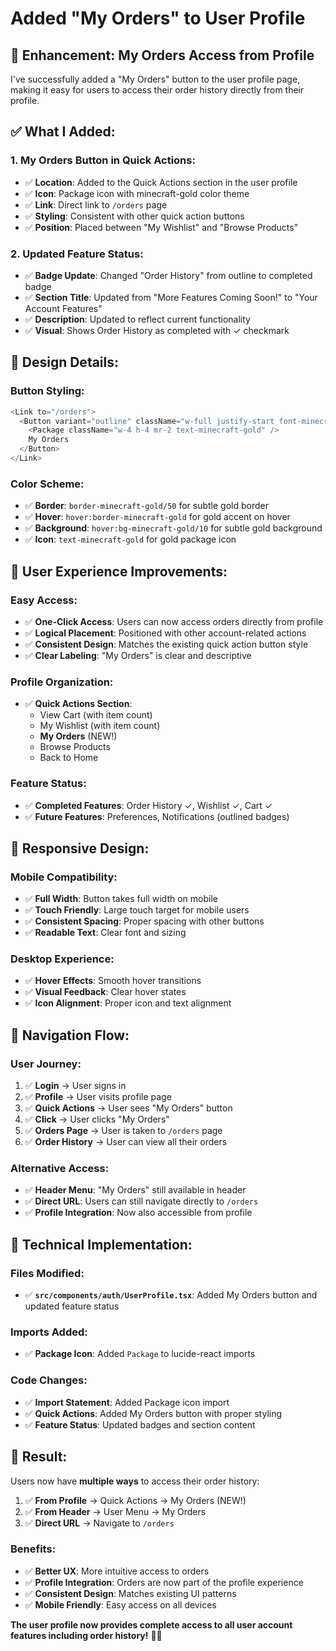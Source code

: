 # Added "My Orders" to User Profile

## 🎯 **Enhancement: My Orders Access from Profile**

I've successfully added a "My Orders" button to the user profile page, making it easy for users to access their order history directly from their profile.

## ✅ **What I Added:**

### **1. My Orders Button in Quick Actions:**
- ✅ **Location**: Added to the Quick Actions section in the user profile
- ✅ **Icon**: Package icon with minecraft-gold color theme
- ✅ **Link**: Direct link to `/orders` page
- ✅ **Styling**: Consistent with other quick action buttons
- ✅ **Position**: Placed between "My Wishlist" and "Browse Products"

### **2. Updated Feature Status:**
- ✅ **Badge Update**: Changed "Order History" from outline to completed badge
- ✅ **Section Title**: Updated from "More Features Coming Soon!" to "Your Account Features"
- ✅ **Description**: Updated to reflect current functionality
- ✅ **Visual**: Shows Order History as completed with ✓ checkmark

## 🎨 **Design Details:**

### **Button Styling:**
```typescript
<Link to="/orders">
  <Button variant="outline" className="w-full justify-start font-minecraft border-2 border-minecraft-gold/50 hover:border-minecraft-gold hover:bg-minecraft-gold/10">
    <Package className="w-4 h-4 mr-2 text-minecraft-gold" />
    My Orders
  </Button>
</Link>
```

### **Color Scheme:**
- ✅ **Border**: `border-minecraft-gold/50` for subtle gold border
- ✅ **Hover**: `hover:border-minecraft-gold` for gold accent on hover
- ✅ **Background**: `hover:bg-minecraft-gold/10` for subtle gold background
- ✅ **Icon**: `text-minecraft-gold` for gold package icon

## 🚀 **User Experience Improvements:**

### **Easy Access:**
- ✅ **One-Click Access**: Users can now access orders directly from profile
- ✅ **Logical Placement**: Positioned with other account-related actions
- ✅ **Consistent Design**: Matches the existing quick action button style
- ✅ **Clear Labeling**: "My Orders" is clear and descriptive

### **Profile Organization:**
- ✅ **Quick Actions Section**: 
  - View Cart (with item count)
  - My Wishlist (with item count)
  - **My Orders** (NEW!)
  - Browse Products
  - Back to Home

### **Feature Status:**
- ✅ **Completed Features**: Order History ✓, Wishlist ✓, Cart ✓
- ✅ **Future Features**: Preferences, Notifications (outlined badges)

## 📱 **Responsive Design:**

### **Mobile Compatibility:**
- ✅ **Full Width**: Button takes full width on mobile
- ✅ **Touch Friendly**: Large touch target for mobile users
- ✅ **Consistent Spacing**: Proper spacing with other buttons
- ✅ **Readable Text**: Clear font and sizing

### **Desktop Experience:**
- ✅ **Hover Effects**: Smooth hover transitions
- ✅ **Visual Feedback**: Clear hover states
- ✅ **Icon Alignment**: Proper icon and text alignment

## 🎯 **Navigation Flow:**

### **User Journey:**
1. ✅ **Login** → User signs in
2. ✅ **Profile** → User visits profile page
3. ✅ **Quick Actions** → User sees "My Orders" button
4. ✅ **Click** → User clicks "My Orders"
5. ✅ **Orders Page** → User is taken to `/orders` page
6. ✅ **Order History** → User can view all their orders

### **Alternative Access:**
- ✅ **Header Menu**: "My Orders" still available in header
- ✅ **Direct URL**: Users can still navigate directly to `/orders`
- ✅ **Profile Integration**: Now also accessible from profile

## 🔧 **Technical Implementation:**

### **Files Modified:**
- ✅ **`src/components/auth/UserProfile.tsx`**: Added My Orders button and updated feature status

### **Imports Added:**
- ✅ **Package Icon**: Added `Package` to lucide-react imports

### **Code Changes:**
- ✅ **Import Statement**: Added Package icon import
- ✅ **Quick Actions**: Added My Orders button with proper styling
- ✅ **Feature Status**: Updated badges and section content

## 🎉 **Result:**

Users now have **multiple ways** to access their order history:

1. ✅ **From Profile** → Quick Actions → My Orders (NEW!)
2. ✅ **From Header** → User Menu → My Orders
3. ✅ **Direct URL** → Navigate to `/orders`

### **Benefits:**
- ✅ **Better UX**: More intuitive access to orders
- ✅ **Profile Integration**: Orders are now part of the profile experience
- ✅ **Consistent Design**: Matches existing UI patterns
- ✅ **Mobile Friendly**: Easy access on all devices

**The user profile now provides complete access to all user account features including order history!** 🎉✨
